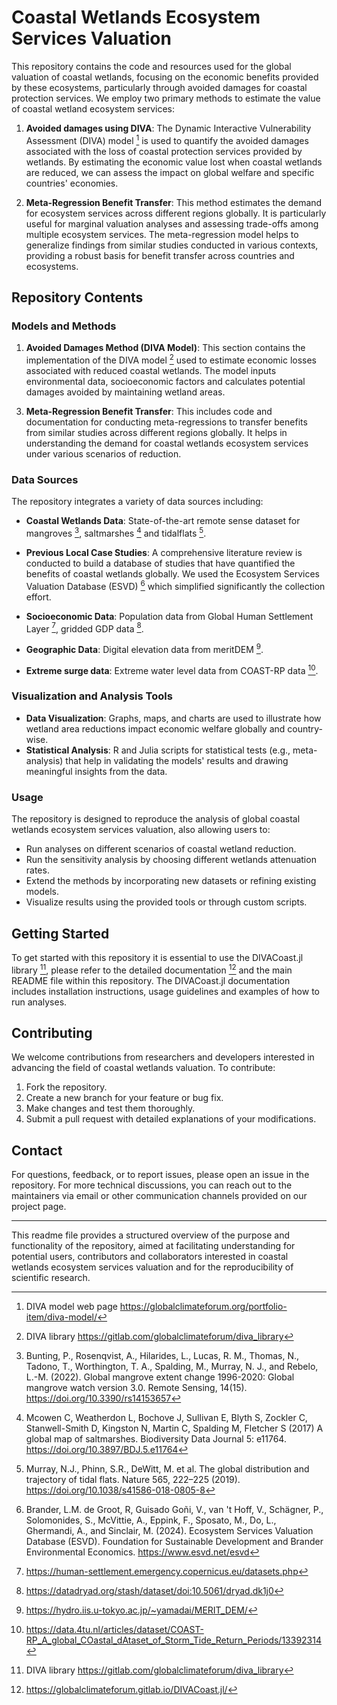 # Coastal Wetlands Ecosystem Services Valuation

This repository contains the code and resources used for the global valuation of coastal wetlands, focusing on the economic benefits provided by these ecosystems, particularly through avoided damages for coastal protection services. We employ two primary methods to estimate the value of coastal wetland ecosystem services:

1. **Avoided damages using DIVA**: The Dynamic Interactive Vulnerability Assessment (DIVA) model [^1] is used to quantify the avoided damages associated with the loss of coastal protection services provided by wetlands. By estimating the economic value lost when coastal wetlands are reduced, we can assess the impact on global welfare and specific countries' economies.
[^1]: DIVA model web page https://globalclimateforum.org/portfolio-item/diva-model/
2. **Meta-Regression Benefit Transfer**: This method estimates the demand for ecosystem services across different regions globally. It is particularly useful for marginal valuation analyses and assessing trade-offs among multiple ecosystem services. The meta-regression model helps to generalize findings from similar studies conducted in various contexts, providing a robust basis for benefit transfer across countries and ecosystems.

## Repository Contents

### Models and Methods

1. **Avoided Damages Method (DIVA Model)**: This section contains the implementation of the DIVA model [^2] used to estimate economic losses associated with reduced coastal wetlands. The model inputs environmental data, socioeconomic factors and calculates potential damages avoided by maintaining wetland areas.
[^2]: DIVA library https://gitlab.com/globalclimateforum/diva_library

3. **Meta-Regression Benefit Transfer**: This includes code and documentation for conducting meta-regressions to transfer benefits from similar studies across different regions globally. It helps in understanding the demand for coastal wetlands ecosystem services under various scenarios of reduction.

### Data Sources

The repository integrates a variety of data sources including:

- **Coastal Wetlands Data**: State-of-the-art remote sense dataset for mangroves [^3], saltmarshes [^4] and tidalflats [^5].
[^3]: Bunting, P., Rosenqvist, A., Hilarides, L., Lucas, R. M., Thomas, N., Tadono, T., Worthington, T. A., Spalding, M., Murray, N. J., and Rebelo, L.-M. (2022). Global mangrove extent change 1996-2020: Global mangrove watch version 3.0. Remote Sensing, 14(15). https://doi.org/10.3390/rs14153657
[^4]: Mcowen C, Weatherdon L, Bochove J, Sullivan E, Blyth S, Zockler C, Stanwell-Smith D, Kingston N, Martin C, Spalding M, Fletcher S (2017) A global map of saltmarshes. Biodiversity Data Journal 5: e11764. https://doi.org/10.3897/BDJ.5.e11764
[^5]: Murray, N.J., Phinn, S.R., DeWitt, M. et al. The global distribution and trajectory of tidal flats. Nature 565, 222–225 (2019). https://doi.org/10.1038/s41586-018-0805-8
- **Previous Local Case Studies**: A comprehensive literature review is conducted to build a database of studies that have quantified the benefits of coastal wetlands globally. We used the Ecosystem Services Valuation Database (ESVD) [^6] which simplified significantly the collection effort.
[^6]: Brander, L.M. de Groot, R, Guisado Goñi, V., van 't Hoff, V., Schägner, P., Solomonides, S., McVittie, A., Eppink, F., Sposato, M., Do, L., Ghermandi, A., and Sinclair, M. (2024). Ecosystem Services Valuation Database (ESVD). Foundation for Sustainable Development and Brander Environmental Economics. https://www.esvd.net/esvd
- **Socioeconomic Data**: Population data from Global Human Settlement Layer [^7], gridded GDP data [^8].
[^7]: https://human-settlement.emergency.copernicus.eu/datasets.php
[^8]: https://datadryad.org/stash/dataset/doi:10.5061/dryad.dk1j0
- **Geographic Data**: Digital elevation data from meritDEM [^9].
[^9]: https://hydro.iis.u-tokyo.ac.jp/~yamadai/MERIT_DEM/
- **Extreme surge data**: Extreme water level data from COAST-RP data [^10].
[^10]: https://data.4tu.nl/articles/dataset/COAST-RP_A_global_COastal_dAtaset_of_Storm_Tide_Return_Periods/13392314

### Visualization and Analysis Tools

- **Data Visualization**: Graphs, maps, and charts are used to illustrate how wetland area reductions impact economic welfare globally and country-wise.
- **Statistical Analysis**: R and Julia scripts for statistical tests (e.g., meta-analysis) that help in validating the models' results and drawing meaningful insights from the data.

### Usage

The repository is designed to reproduce the analysis of global coastal wetlands ecosystem services valuation, also allowing users to:

- Run analyses on different scenarios of coastal wetland reduction.
- Run the sensitivity analysis by choosing different wetlands attenuation rates.
- Extend the methods by incorporating new datasets or refining existing models.
- Visualize results using the provided tools or through custom scripts.

## Getting Started

To get started with this repository it is essential to use the DIVACoast.jl library [^2], please refer to the detailed documentation [^12] and the main README file within this repository. The DIVACoast.jl documentation includes installation instructions, usage guidelines and examples of how to run analyses.
[^12]: https://globalclimateforum.gitlab.io/DIVACoast.jl/

## Contributing

We welcome contributions from researchers and developers interested in advancing the field of coastal wetlands valuation. To contribute:

1. Fork the repository.
2. Create a new branch for your feature or bug fix.
3. Make changes and test them thoroughly.
4. Submit a pull request with detailed explanations of your modifications.

## Contact

For questions, feedback, or to report issues, please open an issue in the repository. For more technical discussions, you can reach out to the maintainers via email or other communication channels provided on our project page.

---

This readme file provides a structured overview of the purpose and functionality of the repository, aimed at facilitating understanding for potential users, contributors and collaborators interested in coastal wetlands ecosystem services valuation and for the reproducibility of scientific research.
